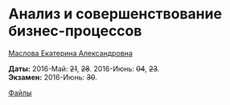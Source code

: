 # Анализ и совершенствование бизнес-процессов

[Маслова Екатерина Александровна](https://www.hse.ru/staff/eamaslova)

**Даты:** 2016-Май: ~~21~~, ~~28~~. 2016-Июнь: ~~04~~, ~~23~~.  
**Экзамен:** 2016-Июнь: ~~30~~.

[Файлы](https://yadi.sk/d/l6_9Wl7Trgnix/160521%2C%20Анализ%20и%20совершенствование%20бизнес-процессов)
